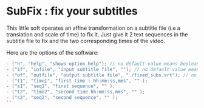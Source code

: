 # SubFix : fix your subtitles

This little soft operates an affine transformation on a subtitle file (i.e a translation and scale of time) to fix it.
Just give it 2 text sequences in the subtitle file to fix and the two corresponding times of the video.

Here are the options of the software:

```c++
- ("h", "help", "shows option help"); // no default value means boolean options, which default value is false
- ("if", "infile", "input subtitle file", ""); // no default value means boolean options, which default value is false
- ("of", "outfile", "output subtitle file", "./fixed_subs.srt"); // no default value means boolean options, which default value is false
- ("t1", "time1", "first time : hh:mm:ss,mms", "" );
- ("s1", "seq1", "first sequence", "" );
- ("t2", "time2", "second time hh:mm:ss,mms", "" );
- ("s2", "seq2", "second sequence", "" );
``